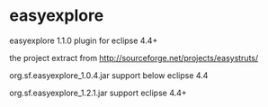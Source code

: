 easyexplore
===========

easyexplore 1.1.0 plugin for eclipse 4.4+

the project extract from http://sourceforge.net/projects/easystruts/

org.sf.easyexplore_1.0.4.jar support below eclipse 4.4

org.sf.easyexplore_1.2.1.jar support eclipse 4.4+
